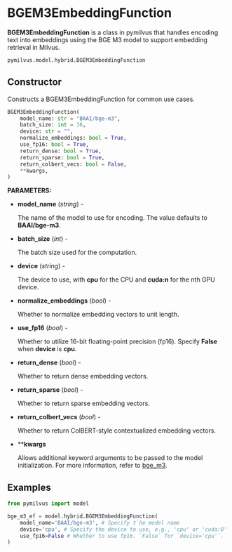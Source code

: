 # BGEM3EmbeddingFunction

**BGEM3EmbeddingFunction** is a class in pymilvus that handles encoding text into embeddings using the BGE M3 model to support embedding retrieval in Milvus.

```python
pymilvus.model.hybrid.BGEM3EmbeddingFunction
```

## Constructor

Constructs a BGEM3EmbeddingFunction for common use cases.

```python
BGEM3EmbeddingFunction(
    model_name: str = "BAAI/bge-m3",
    batch_size: int = 16,
    device: str = "",
    normalize_embeddings: bool = True,
    use_fp16: bool = True,
    return_dense: bool = True,
    return_sparse: bool = True,
    return_colbert_vecs: bool = False,
    **kwargs,
)
```

**PARAMETERS:**

- **model_name** (*string*) -

    The name of the model to use for encoding. The value defaults to **BAAI/bge-m3**.

- **batch_size** (*int*) -

    The batch size used for the computation.

- **device** (*string*) -

    The device to use, with **cpu** for the CPU and **cuda:n** for the nth GPU device.

- **normalize_embeddings** (*bool*) -

    Whether to normalize embedding vectors to unit length.

- **use_fp16** (*bool*) -

    Whether to utilize 16-bit floating-point precision (fp16). Specify **False** when **device** is **cpu**.

- **return_dense** (*bool*) -

    Whether to return dense embedding vectors. 

- **return_sparse** (*bool*) -

    Whether to return sparse embedding vectors.

- **return_colbert_vecs** (*bool*) -

    Whether to return ColBERT-style contextualized embedding vectors.

- ****kwargs**

    Allows additional keyword arguments to be passed to the model initialization. For more information, refer to [bge_m3](https://github.com/FlagOpen/FlagEmbedding/blob/master/FlagEmbedding/bge_m3.py).

## Examples

```python
from pymilvus import model

bge_m3_ef = model.hybrid.BGEM3EmbeddingFunction(
    model_name='BAAI/bge-m3', # Specify t`he model name
    device='cpu', # Specify the device to use, e.g., 'cpu' or 'cuda:0'
    use_fp16=False # Whether to use fp16. `False` for `device='cpu'`.
)
```


